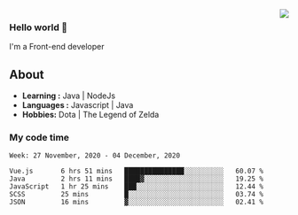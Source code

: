 <img align='right' src="https://github-readme-stats.vercel.app/api?username=jumodada&show_icons=true&theme=vue">

### Hello world 👋

I'm a Front-end developer 
    
## About
-  **Learning :** Java | NodeJs
-  **Languages :** Javascript | Java
-  **Hobbies:** Dota | The Legend of Zelda

### My code time

<!--START_SECTION:waka-->
```text
Week: 27 November, 2020 - 04 December, 2020

Vue.js       6 hrs 51 mins   ███████████████░░░░░░░░░░   60.07 % 
Java         2 hrs 11 mins   ████▓░░░░░░░░░░░░░░░░░░░░   19.25 % 
JavaScript   1 hr 25 mins    ███░░░░░░░░░░░░░░░░░░░░░░   12.44 % 
SCSS         25 mins         █░░░░░░░░░░░░░░░░░░░░░░░░   03.74 % 
JSON         16 mins         ▓░░░░░░░░░░░░░░░░░░░░░░░░   02.41 % 
```
<!--END_SECTION:waka-->
